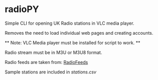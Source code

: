 # radioPY
Simple CLI for opening UK Radio stations in VLC media player.

Removes the need to load individual web pages and creating accounts.

** Note: VLC Media player must be installed for script to work. **

Radio stream must be in M3U or M3U8 format.

Radio feeds are taken from: [RadioFeeds](http://www.radiofeeds.co.uk/mp3.asp)

Sample stations are included in *stations.csv*



